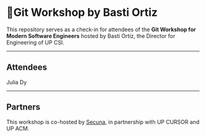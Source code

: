 # 🚀Git Workshop by Basti Ortiz

This repository serves as a check-in for attendees of the **Git Workshop for Modern Software Engineers** hosted by Basti Ortiz, the Director for Engineering of UP CSI.

---
## Attendees

Julia Dy

---
## Partners
This workshop is co-hosted by [Secuna](https://secuna.io), in partnership with UP CURSOR and UP ACM.
